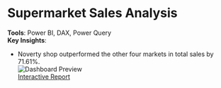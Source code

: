 # Supermarket Sales Analysis
**Tools**: Power BI, DAX, Power Query  
**Key Insights**:  
- Noverty shop outperformed the other four markets in total sales by 71.61%.    
![Dashboard Preview](<img width="1307" height="737" alt="Ekran görüntüsü 2025-07-29 180405" src="https://github.com/user-attachments/assets/adfc8d09-fe5a-4f4f-be28-9839c6276cde" />
)  
[Interactive Report](https://app.powerbi.com/groups/me/reports/e49a8708-80df-4be2-8d80-5eff369c295c/d834a802cec6e0f6eb74?redirectedFromSignup=1&experience=power-bi.)
